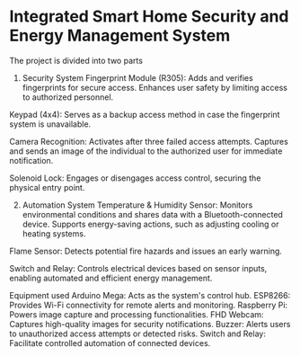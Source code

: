 # Integrated Smart Home Security and Energy Management System

The project is divided into two parts
1. Security System
Fingerprint Module (R305):
Adds and verifies fingerprints for secure access.
Enhances user safety by limiting access to authorized personnel.

Keypad (4x4):
Serves as a backup access method in case the fingerprint system is unavailable.

Camera Recognition:
Activates after three failed access attempts.
Captures and sends an image of the individual to the authorized user for immediate notification.

Solenoid Lock:
Engages or disengages access control, securing the physical entry point.

2. Automation System
Temperature & Humidity Sensor:
Monitors environmental conditions and shares data with a Bluetooth-connected device.
Supports energy-saving actions, such as adjusting cooling or heating systems.

Flame Sensor:
Detects potential fire hazards and issues an early warning.

Switch and Relay:
Controls electrical devices based on sensor inputs, enabling automated and efficient energy management.

Equipment used 
Arduino Mega: Acts as the system's control hub.
ESP8266: Provides Wi-Fi connectivity for remote alerts and monitoring.
Raspberry Pi: Powers image capture and processing functionalities.
FHD Webcam: Captures high-quality images for security notifications.
Buzzer: Alerts users to unauthorized access attempts or detected risks.
Switch and Relay: Facilitate controlled automation of connected devices.












